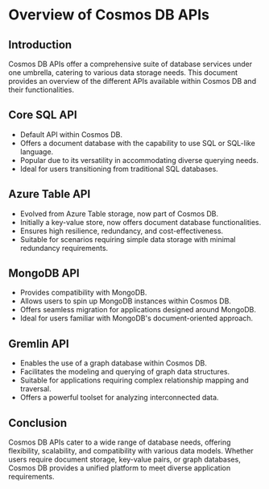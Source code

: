 # Overview of Cosmos DB APIs

## Introduction

Cosmos DB APIs offer a comprehensive suite of database services under one umbrella, catering to various data storage needs. This document provides an overview of the different APIs available within Cosmos DB and their functionalities.

## Core SQL API

- Default API within Cosmos DB.
- Offers a document database with the capability to use SQL or SQL-like language.
- Popular due to its versatility in accommodating diverse querying needs.
- Ideal for users transitioning from traditional SQL databases.

## Azure Table API

- Evolved from Azure Table storage, now part of Cosmos DB.
- Initially a key-value store, now offers document database functionalities.
- Ensures high resilience, redundancy, and cost-effectiveness.
- Suitable for scenarios requiring simple data storage with minimal redundancy requirements.

## MongoDB API

- Provides compatibility with MongoDB.
- Allows users to spin up MongoDB instances within Cosmos DB.
- Offers seamless migration for applications designed around MongoDB.
- Ideal for users familiar with MongoDB's document-oriented approach.

## Gremlin API

- Enables the use of a graph database within Cosmos DB.
- Facilitates the modeling and querying of graph data structures.
- Suitable for applications requiring complex relationship mapping and traversal.
- Offers a powerful toolset for analyzing interconnected data.

## Conclusion

Cosmos DB APIs cater to a wide range of database needs, offering flexibility, scalability, and compatibility with various data models. Whether users require document storage, key-value pairs, or graph databases, Cosmos DB provides a unified platform to meet diverse application requirements.

